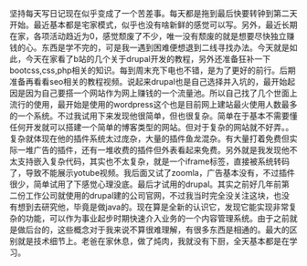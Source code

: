 坚持每天写日记现在似乎变成了一个苦差事。每天都是拖到最后快要转钟到第二天开始。最近基本都是宅家模式，似乎也没有啥新鲜的感觉可以写。另外，最近长期在家，各项活动趋近为0，感觉颓废了不少，唯一没有颓废的就是想要尽快独立赚钱的心。东西是学不完的，可是我一遇到困难便想退到二线寻找办法。今天就是如此，今天在家看了b站的几个关于drupal开发的教程，另外还准备狂补一下bootcss,css,php相关的知识。每到周末充下电也不错，是为了更好的前行。后期准备再看看seo相关的教程视频。说起来drupal也是自己选择并入坑的，最开始起因是因为自己要搭一个网站作为网上赚钱的一个流量池。所以自己找了几个世面上流行的使用，最开始是使用的wordpress这个也是目前网上建站最火使用人数最多的一个系统。不过我试用下来发现他很简单，但也很复杂。简单在于基本不需要懂任何开发就可以搭建一个简单的博客类型的网站。但对于复杂的网站就不好弄。。复杂就体现在他的插件系统太过庞杂，大量的插件鱼龙混杂。有大量打着免费但实际一堆广告的插件，还有一堆收费的插件但外表看起来免费。另外就是我发现他不太支持嵌入复杂代码，其实也不太复杂，就是一个iframe标签，直接被系统转码了，导致不能展示yotube视频。我后面又试了zoomla，广告基本没有，不过插件很少，简单试用了下感觉心理没底。最后才试用的drupal。其实之前好几年前第二份工作公司就使用的drupal建的公司官网，不过我当时完全没关注这块，也没有想到去研究他，毕竟是做java的。现在算是全新的认识它，发现它能实现非常复杂的功能，可以作为事业起步时期快速介入业务的一个内容管理系统。由于之前就是做后台的，这些概念对于我来说不算很难理解，有很多东西是相通的。最大的区别就是技术细节上。老爸在家休息，做了炖肉，我就没有下厨，全天基本都是在学习。
